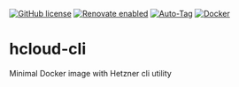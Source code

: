 [![GitHub license](https://img.shields.io/github/license/rwunderer/hcloud-cli.svg)](https://github.com/rwunderer/hcloud-cli/blob/main/LICENSE)
<a href="https://renovatebot.com"><img alt="Renovate enabled" src="https://img.shields.io/badge/renovate-enabled-brightgreen.svg?style=flat-square"></a>
[![Auto-Tag](https://github.com/rwunderer/hcloud-cli/actions/workflows/renovate-create-tag.yml/badge.svg)](https://github.com/rwunderer/hcloud-cli/actions/workflows/renovate-create-tag.yml)
[![Docker](https://github.com/rwunderer/hcloud-cli/actions/workflows/docker-publish.yml/badge.svg)](https://github.com/rwunderer/hcloud-cli/actions/workflows/docker-publish.yml)

# hcloud-cli
Minimal Docker image with Hetzner cli utility

